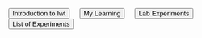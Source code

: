 <html>
<body>

  <a href="#"><input type="button" value="Introduction to Iwt"></a>&nbsp;&nbsp;&nbsp;&nbsp;
                <a href="https://my-learning-2820406.w3spaces.com/mylearning.html"><input type="button" value="My Learning"></a>&nbsp;&nbsp;&nbsp;&nbsp;
                <a href="myexperiments1.html"><input type="button" value="Lab Experiments"></a>&nbsp;&nbsp;&nbsp;&nbsp;
                <a href="/https://listofexperiments.w3spaces.com/index.html"><input type="button" value="List of Experiments"></a>
 
</body>
</html>
